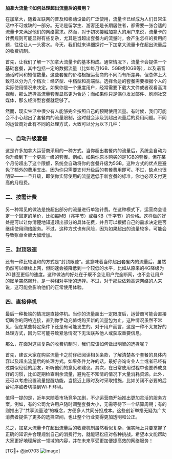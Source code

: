 **加拿大流量卡如何处理超出流量后的费用？**

在加拿大，随着互联网的普及和移动设备的广泛使用，流量卡已经成为人们日常生活中不可或缺的一部分。无论是留学生、游客还是长期居住者，都需要一张合适的流量卡来满足他们的网络需求。然而，对于初次接触加拿大的用户来说，流量卡的计费规则可能显得有些复杂，尤其是当超出套餐内的流量时，会产生怎样的费用问题，往往让人一头雾水。今天，我们就来详细探讨一下加拿大流量卡在超出流量后的收费机制。

首先，让我们了解一下加拿大流量卡的基本构成。通常情况下，流量卡会提供一个基础套餐，其中包括一定的数据流量（比如每月1GB、5GB或10GB等），以及语音通话时间和短信数量。这些套餐的价格根据运营商的不同而有所差异，但总体上大致可以分为几个档次：经济型、中档型和高端型。选择合适的套餐需要根据个人的实际使用情况来决定。如果你是一个重度用户，经常需要下载大文件或者观看高清视频，那么选择高流量套餐显然更为合适；而如果你只是偶尔发发邮件、刷刷社交媒体，那么经济型套餐就足够了。

然而，现实生活中很少有人能够完全按照自己的预期使用流量。有时候，我们可能会不小心超出了套餐内的流量限制，这时就会涉及到超出流量后的费用问题。不同的运营商对此有不同的处理方式，大致可以分为以下几种：

### 一、自动升级套餐

这是许多加拿大运营商采用的一种方式。当你超出套餐内的流量后，系统会自动为你升级到下一个更高一级的套餐。例如，如果你原本购买的是1GB的套餐，但在某个月份超出了这个限额，系统会自动将你的套餐升级为5GB。这种方式的优点是避免了额外的费用支出，因为你只需要支付升级后的套餐费用即可。不过，缺点也很明显——一旦升级，即使你实际使用的流量远低于新套餐的标准，你也必须支付更高的月租费。

### 二、按需计费

另一种常见的做法是按超出部分的流量进行单独计费。在这种模式下，运营商会设定一个固定的单价，比如每MB（兆字节）或每KB（千字节）的价格。这样做的好处是可以让你清楚地知道超出部分的具体花费，并且可以根据自己的需求决定是否继续使用网络服务。不过，这种方式也有风险，因为如果超出的流量较多，可能会导致账单金额大幅增加。

### 三、封顶限速

还有一种比较温和的方式是“封顶限速”。这意味着当你超出套餐内的流量后，虽然仍然可以继续上网，但网速会被降低到一个较低的水平，比如从原来的4G降级为2G甚至更低的速度。这种做法的好处在于既不会让用户完全断网，也不会让用户的账单突然飙升，是一种相对平衡的选择。不过，对于那些依赖高速网络的人来说，这可能会影响他们的正常使用体验。

### 四、直接停机

最后一种极端的情况是直接停机。当你的流量超出一定限度后，运营商可能会直接切断你的网络连接，直到你手动充值或购买新的流量包为止。这种情况虽然不常见，但在某些特定条件下还是有可能发生的。对于用户而言，这是一种不太友好的处理方式，因为它可能导致紧急情况下无法联系他人或获取重要信息。

那么，在面对这些复杂的收费机制时，我们应该如何做出明智的选择呢？

首先，建议大家在购买流量卡之前仔细阅读相关条款，了解清楚各个套餐的具体内容以及超出流量后的处理方式。如果条件允许的话，最好咨询专业人士或者已经有过类似经验的朋友，听听他们的意见和建议。其次，在日常使用过程中也要养成良好的习惯，比如定期检查剩余流量，避免在不知情的情况下大量消耗资源。此外，还可以考虑设置流量提醒功能，当接近上限时及时采取措施，比如关闭不必要的后台程序或者切换到Wi-Fi环境。

值得一提的是，近年来随着市场竞争加剧，不少运营商开始推出更加灵活的服务方案。例如，有的公司允许用户随时调整套餐大小，无需等待下一个结算周期；有的则推出了“共享流量池”的概念，方便多人共同分担成本。这些创新举措无疑为广大消费者提供了更多的选择空间，也让整个行业变得更加透明和公正。

总之，加拿大流量卡在超出流量后的收费机制虽然看似复杂，但实际上只要掌握了正确的知识并合理规划自己的消费行为，就能轻松应对各种挑战。希望本文能帮助大家更好地理解这一领域的内容，并在未来享受更加便捷高效的网络服务！

[TG💪+ @jx0703 ![Image](https://github.com/user-attachments/assets/dbca1d08-cadb-493c-b0ec-ad6f7a83f270)]